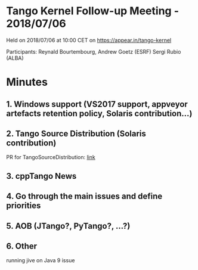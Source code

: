 # Tango Kernel Follow-up Meeting - 2018/07/06

Held on 2018/07/06 at 10:00 CET on https://appear.in/tango-kernel

Participants: Reynald Bourtembourg, Andrew Goetz (ESRF) 
              Sergi Rubio (ALBA)

# Minutes
## 1. Windows support (VS2017 support, appveyor artefacts retention policy, Solaris contribution...)


## 2. Tango Source Distribution (Solaris contribution)

PR for TangoSourceDistribution: [link](https://github.com/tango-controls/TangoSourceDistribution/pull/8)

## 3. cppTango News


## 4. Go through the main issues and define priorities


## 5. AOB (JTango?, PyTango?, ...?)

## 6. Other

running jive on Java 9 issue


